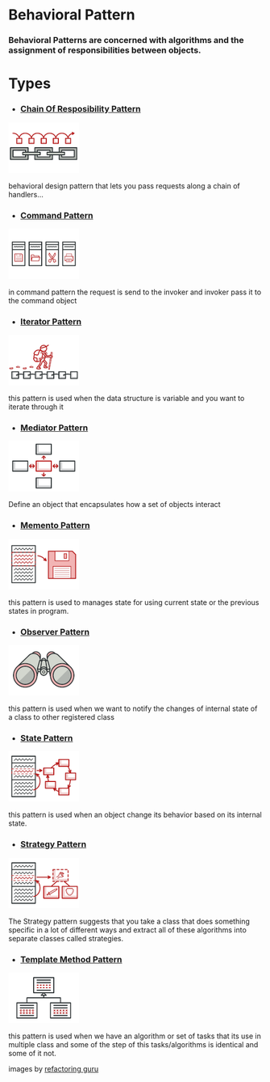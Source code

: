 # Behavioral Pattern
### Behavioral Patterns are concerned with algorithms and the assignment of responsibilities between objects.

# Types
 - ### [Chain Of Resposibility Pattern](../../../../main/php/src/Behavioral/Chain_Of_Resposibility)
 
 ![Visual Diagram Chain Of Resposibility Pattern](img/chain-of-responsibility-mini.png)
 
  behavioral design pattern that lets you pass requests along a chain of handlers...

 - ### [Command Pattern](../../../../main/php/src/Behavioral/Command)
 
 ![Visual Diagram Command Pattern](img/command-mini.png)
 
  in command pattern the request is send to the invoker and invoker pass it to the command object
  
  
 - ### [Iterator Pattern](../../../../main/php/src/Behavioral/Iterator)
 
 ![Visual Diagram Iterator Pattern](img/iterator-mini.png)
 
  this pattern is used when the data structure is variable and you want to iterate through it  
  
 - ### [Mediator Pattern](../../../../main/php/src/Behavioral/Mediator)
 
 ![Visual Diagram Mediator Pattern](img/mediator-mini.png)
 
  Define an object that encapsulates how a set of objects interact
  
  
 - ### [Memento Pattern](../../../../main/php/src/Behavioral/Memento)
 
 ![Visual Diagram Memento Pattern](img/memento-mini.png)
 
  this pattern is used to manages state for using current state or the previous states in program.  
  
 - ### [Observer Pattern](../../../../main/php/src/Behavioral/Observer)
 
 ![Visual Diagram Observer Pattern](img/observer-mini.png)
 
  this pattern is used when we want to notify the changes of internal state of a class to other registered class
  
  - ### [State Pattern](../../../../main/php/src/Behavioral/State)
 
 ![Visual Diagram State Pattern](img/state-mini.png)
 
  this pattern is used when an object change its behavior based on its internal state.
  
   - ### [Strategy Pattern](../../../../main/php/src/Behavioral/Strategy)
 
 ![Visual Diagram Strategy Pattern](img/strategy-mini.png)
 
  The Strategy pattern suggests that you take a class that does something specific in a lot of different ways and extract all of these algorithms into       separate classes called strategies.

   - ### [Template Method Pattern](../../../../main/php/src/Behavioral/Template_Method)
 
 ![Visual Diagram Template Method Pattern](img/template-method-mini.png)
 
  this pattern is used when we have an algorithm or set of tasks that its use in multiple class and some of the step of this tasks/algorithms is identical   and some of it not.


images by [refactoring guru](https://refactoring.guru)

  
  
